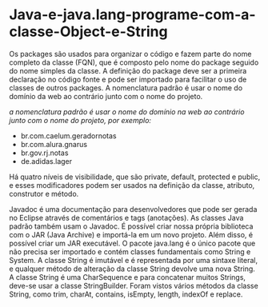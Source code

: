 # Java-e-java.lang-programe-com-a-classe-Object-e-String


Os packages são usados para organizar o código e fazem parte do nome completo da classe (FQN), que é composto pelo nome do package seguido do nome simples da classe. A definição do package deve ser a primeira declaração no código fonte e pode ser importado para facilitar o uso de classes de outros packages. A nomenclatura padrão é usar o nome do domínio da web ao contrário junto com o nome do projeto.

*a nomenclatura padrão é usar o nome do domínio na web ao contrário junto com o nome do projeto, por exemplo:*

* br.com.caelum.geradornotas <br>
* br.com.alura.gnarus <br>
* br.gov.rj.notas <br>
* de.adidas.lager <br>

 Há quatro níveis de visibilidade, que são private, default, protected e public, e esses modificadores podem ser usados na definição da classe, atributo, construtor e método.
 
Javadoc é uma documentação para desenvolvedores que pode ser gerada no Eclipse através de comentários e tags (anotações). As classes Java padrão também usam o Javadoc. É possível criar nossa própria biblioteca com o JAR (Java Archive) e importá-la em um novo projeto. Além disso, é possível criar um JAR executável. O pacote java.lang é o único pacote que não precisa ser importado e contém classes fundamentais como String e System. A classe String é imutável e é representada por uma sintaxe literal, e qualquer método de alteração da classe String devolve uma nova String. A classe String é uma CharSequence e para concatenar muitos Strings, deve-se usar a classe StringBuilder. Foram vistos vários métodos da classe String, como trim, charAt, contains, isEmpty, length, indexOf e replace.
